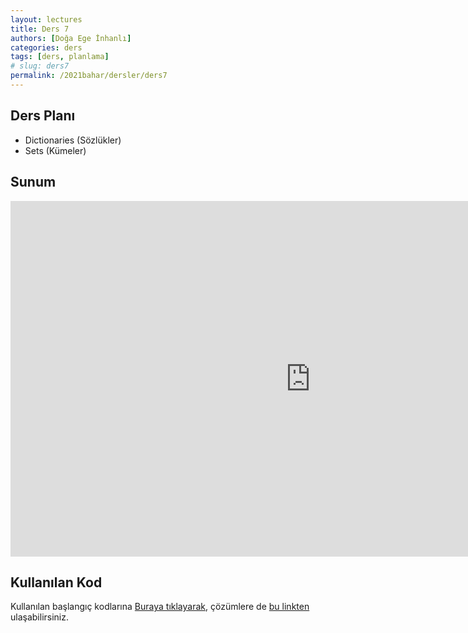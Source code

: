 ```yaml
---
layout: lectures
title: Ders 7
authors: [Doğa Ege İnhanlı]
categories: ders
tags: [ders, planlama]
# slug: ders7
permalink: /2021bahar/dersler/ders7
---
```



## Ders Planı
- Dictionaries (Sözlükler)
- Sets (Kümeler)

## Sunum
<iframe src="https://docs.google.com/presentation/d/1_sjosWfvF5ABPssp0t1GQIQOZf6V7FVw/edit?usp=sharing&ouid=116596460431170464341&rtpof=true&sd=true" frameborder="0" width="960" height="569" allowfullscreen="true" mozallowfullscreen="true" webkitallowfullscreen="true"></iframe>

## Kullanılan Kod
Kullanılan başlangıç kodlarına [Buraya tıklayarak](https://drive.google.com/file/d/1WJZY_jkin2g0Ad5epGc4kJq6QPEuvmac/view?usp=sharing), çözümlere de [bu linkten](https://drive.google.com/file/d/12XPcg5Da2CacblrhnnPC6Xo_UF-8SE1_/view?usp=sharing) ulaşabilirsiniz.
